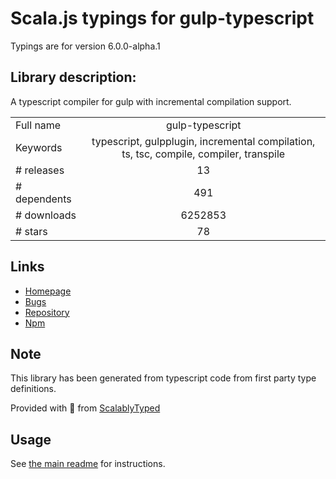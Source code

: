 
# Scala.js typings for gulp-typescript

Typings are for version 6.0.0-alpha.1

## Library description:
A typescript compiler for gulp with incremental compilation support.

|                    |                 |
| ------------------ | :-------------: |
| Full name          | gulp-typescript |
| Keywords           | typescript, gulpplugin, incremental compilation, ts, tsc, compile, compiler, transpile |
| # releases         | 13 |
| # dependents       | 491 |
| # downloads        | 6252853 |
| # stars            | 78 |

## Links
- [Homepage](https://github.com/ivogabe/gulp-typescript)
- [Bugs](https://github.com/ivogabe/gulp-typescript/issues)
- [Repository](https://github.com/ivogabe/gulp-typescript)
- [Npm](https://www.npmjs.com/package/gulp-typescript)
    


## Note
This library has been generated from typescript code from first party type definitions.

Provided with :purple_heart: from [ScalablyTyped](https://github.com/oyvindberg/ScalablyTyped)

## Usage
See [the main readme](../../readme.md) for instructions.


